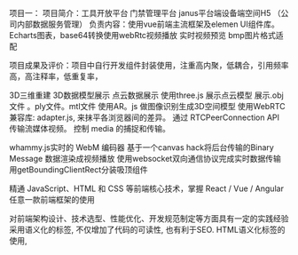 项目一：
项目简介：工具开放平台   门禁管理平台  janus平台端设备端空间H5  （公司内部数据服务管理）
负责内容：使用vue前端主流框架及elemen UI组件库。Echarts图表，base64转换使用webRtc视频播放 实时视频预览
bmp图片格式适配

项目成果及评价：项目中自行开发组件封装使用，注重高内聚，低耦合，引用频率高，高注释率，低重复率，

3D三维重建
3D数据模型展示
点云数据展示
使用three.js 展示点云模型
展示.obj文件 。ply文件。mtl文件
使用AR。js
做图像识别生成3D空间模型
使用WebRTC兼容库: adapter.js, 来抹平各浏览器间的差异。
通过 RTCPeerConnection API 传输流媒体视频。
控制 media 的捕捉和传输。

whammy.js实时的 WebM 编码器 基于一个canvas hack将后台传输的Binary Message 数据渲染成视频播放
使用websocket双向通信协议完成实时数据传输
用getBoundingClientRect分装吸顶组件


 精通 JavaScript、HTML 和 CSS 等前端核心技术，掌握 React / Vue / Angular 任意一款前端框架的使用

 对前端架构设计、技术选型、性能优化、开发规范制定等方面具有一定的实践经验
 采用语义化的标签, 不仅增加了代码的可读性, 也有利于SEO. HTML语义化标签的使用,